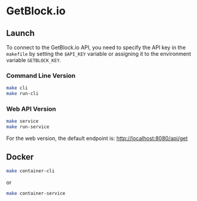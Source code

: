 # GetBlock.io  

## Launch  

To connect to the GetBlock.io API, you need to specify the API key in the `makefile` by setting the `$API_KEY` variable or assigning it to the environment variable `GETBLOCK_KEY`.  

### Command Line Version  

```sh
make cli
make run-cli
```

### Web API Version  

```sh
make service
make run-service
```

For the web version, the default endpoint is: [http://localhost:8080/api/get](http://localhost:8080/api/get)  

## Docker  

```sh
make container-cli
```

or  

```sh
make container-service
```
